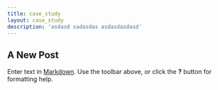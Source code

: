 ```yaml
---
title: case_study
layout: case_study
description: 'asdasd sadasdas asdasdasdasd'
---
```



## A New Post

Enter text in [Markdown](http://daringfireball.net/projects/markdown/). Use the toolbar above, or click the **?** button for formatting help.
